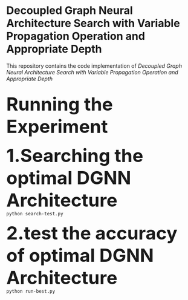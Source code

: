 # Decoupled Graph Neural Architecture Search with Variable Propagation Operation and Appropriate Depth

This repository contains the code implementation of <em>Decoupled Graph Neural Architecture Search with Variable Propagation Operation and Appropriate Depth</em>

## <font size=36>Running the Experiment</font>

<b><font size=24>1.Searching the optimal DGNN Architecture </font></b>  
<code>python search-test.py                                      </code>

<b><font size=24>2.test the accuracy of optimal DGNN Architecture </font></b>  
<code>python run-best.py                                         </code>
 
